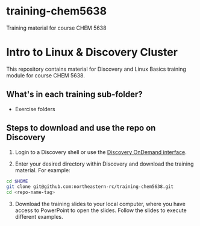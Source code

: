 # training-chem5638
Training material for course CHEM 5638

# Intro to Linux & Discovery Cluster
This repository contains material for Discovery and Linux Basics
training module for course CHEM 5638.

## What's in each training sub-folder?
* Exercise folders

## Steps to download and use the repo on Discovery
1. Login to a Discovery shell or use the [Discovery OnDemand interface](https://rc-docs.northeastern.edu/en/latest/first_steps/connect_ood.html).

2. Enter your desired directory within Discovery and download the training material. For example:
```bash
cd $HOME
git clone git@github.com:northeastern-rc/training-chem5638.git
cd <repo-name-tag>
```
3. Download the training slides to your local computer, where you have access to PowerPoint to open the slides. Follow the slides to execute different examples.
